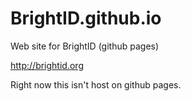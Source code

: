 # BrightID.github.io
Web site for BrightID (github pages)

http://brightid.org

Right now this isn't host on github pages.
